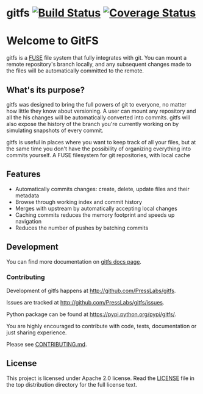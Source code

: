 gitfs [![Build Status](https://drone.presslabs.net/api/badges/PressLabs/gitfs/status.svg?arrra)](https://drone.presslabs.net/github.com/PressLabs/gitfs) [![Coverage Status](https://coveralls.io/repos/PressLabs/gitfs/badge.png?branch=HEAD)](https://coveralls.io/r/PressLabs/gitfs?branch=HEAD)
========

# Welcome to GitFS


gitfs is a [FUSE](http://fuse.sourceforge.net/) file system that fully
integrates with git. You can mount a remote repository's branch locally, and any
subsequent changes made to the files will be automatically committed to the
remote.

## What's its purpose?

gitfs was designed to bring the full powers of git to everyone, no matter how
little they know about versioning. A user can mount any repository and all the
his changes will be automatically converted into commits. gitfs will also expose
the history of the branch you're currently working on by simulating snapshots of
every commit.

gitfs is useful in places where you want to keep track of all your files, but at
the same time you don't have the possibility of organizing everything into
commits yourself. A FUSE filesystem for git repositories, with local cache

## Features
* Automatically commits changes: create, delete, update files and their metadata
* Browse through working index and commit history
* Merges with upstream by automatically accepting local changes
* Caching commits reduces the memory footprint and speeds up navigation
* Reduces the number of pushes by batching commits

## Development

You can find more documentation on [gitfs docs page](https://www.presslabs.com/help/gitfs/general).

### Contributing

Development of gitfs happens at http://github.com/PressLabs/gitfs.

Issues are tracked at http://github.com/PressLabs/gitfs/issues.

Python package can be found at https://pypi.python.org/pypi/gitfs/.

You are highly encouraged to contribute with code, tests, documentation or just
sharing experience.

Please see [CONTRIBUTING.md](CONTRIBUTING.md).

## License
This project is licensed under Apache 2.0 license. Read the [LICENSE](LICENSE) file in the
top distribution directory for the full license text.
